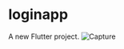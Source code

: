 # loginapp

A new Flutter project.
![Capture](https://user-images.githubusercontent.com/26671705/62876445-99f56c00-bd42-11e9-8c7b-0980d2edeaf6.PNG)

